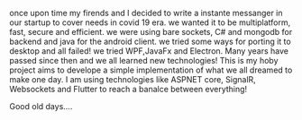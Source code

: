 once upon time my firends and I decided to write a instante messanger in our startup to cover needs in covid 19 era.
we wanted it to be multiplatform, fast, secure and efficient. we were using bare sockets, C# and
mongodb for backend and java for the android client.
we tried some ways for porting it to desktop and all failed! we tried WPF,JavaFx and Electron.
Many years have passed since then and we all learned new technologies!
This is my hoby project aims to develope a simple implementation of what we all dreamed to make one day.
I am using technologies like ASPNET core, SignalR, Websockets and Flutter to reach a banalce between everything!

Good old days....
